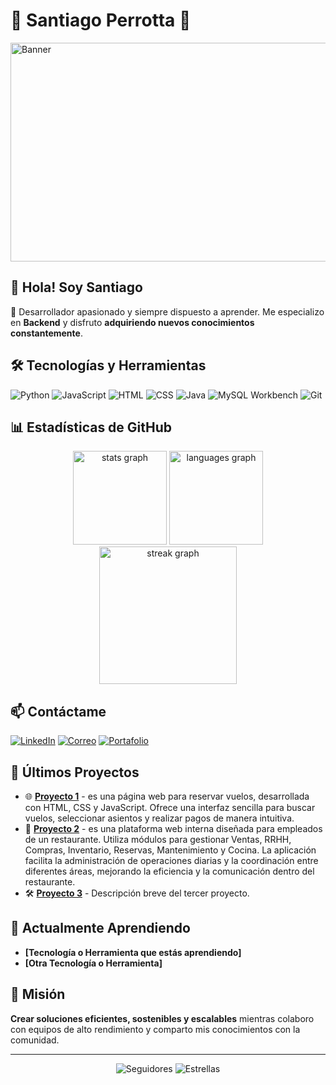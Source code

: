 # 🌟 **Santiago Perrotta** 🌟

<img src="https://emprendedor.com/wp-content/uploads/2023/01/Deep-tech.jpg" alt="Banner" width="1000" height="350">

## 👋 **Hola! Soy Santiago**

🚀 Desarrollador apasionado y siempre dispuesto a aprender. Me especializo en **Backend** y disfruto **adquiriendo nuevos conocimientos constantemente**.

## 🛠️ **Tecnologías y Herramientas**
  
![Python](https://img.shields.io/badge/Python-3776AB?style=for-the-badge&logo=python&logoColor=white) 
![JavaScript](https://img.shields.io/badge/JavaScript-F7DF1E?style=for-the-badge&logo=javascript&logoColor=black) 
![HTML](https://img.shields.io/badge/HTML-E34F26?style=for-the-badge&logo=html5&logoColor=white) 
![CSS](https://img.shields.io/badge/CSS-1572B6?style=for-the-badge&logo=css3&logoColor=white)
![Java](https://img.shields.io/badge/Java-ED1B24?style=for-the-badge&logo=java&logoColor=white)
![MySQL Workbench](https://img.shields.io/badge/MySQL_Workbench-4479A1?style=for-the-badge&logo=mysql&logoColor=white)
![Git](https://img.shields.io/badge/Git-F05032?style=for-the-badge&logo=git&logoColor=white)


## 📊 **Estadísticas de GitHub**

<p align="center">
  <div align="center">
    <!-- Estadísticas del usuario -->
    <img src="https://github-readme-stats.vercel.app/api?username=Sperrotta10&hide_title=false&hide_rank=false&show_icons=true&include_all_commits=true&count_private=true&disable_animations=true&theme=dracula&locale=en&hide_border=false" height="150" alt="stats graph" />
    <!-- Idiomas más utilizados -->
    <img src="https://github-readme-stats.vercel.app/api/top-langs?username=Sperrotta10&locale=en&hide_title=false&layout=compact&card_width=320&langs_count=5&theme=dracula&hide_border=false" height="150" alt="languages graph" />
  </div>


  <div align="center">
    <img src="https://streak-stats.demolab.com?user=Sperrotta10&locale=en&mode=daily&theme=dark&hide_border=false&border_radius=5&order=3" height="220" alt="streak graph"  />
  </div>

</p>

## 📫 **Contáctame**

[![LinkedIn](https://img.shields.io/badge/LinkedIn-%230077B5.svg?style=for-the-badge&logo=linkedin&logoColor=white)](https://www.linkedin.com/in/tuusuario/)
[![Correo](https://img.shields.io/badge/Email-D14836?style=for-the-badge&logo=gmail&logoColor=white)](mailto:tuemail@example.com)
[![Portafolio](https://img.shields.io/badge/Portafolio-%2312100E.svg?style=for-the-badge&logo=github&logoColor=white)](https://tuportafolio.com)

## 📝 **Últimos Proyectos**

- 🌐 **[Proyecto 1](https://github.com/Sperrotta10/Programacion_Web)** - es una página web para reservar vuelos, desarrollada con HTML, CSS y JavaScript. Ofrece una interfaz sencilla para buscar vuelos, seleccionar asientos y realizar pagos de manera intuitiva.
- 🚀 **[Proyecto 2](https://github.com/angelopol/bistrot)** - es una plataforma web interna diseñada para empleados de un restaurante. Utiliza módulos para gestionar Ventas, RRHH, Compras, Inventario, Reservas, Mantenimiento y Cocina. La aplicación facilita la administración de operaciones diarias y la coordinación entre diferentes áreas, mejorando la eficiencia y la comunicación dentro del restaurante.
- 🛠️ **[Proyecto 3](https://enlace-a-proyecto3.com)** - Descripción breve del tercer proyecto.
 

## 🌱 **Actualmente Aprendiendo**

- **[Tecnología o Herramienta que estás aprendiendo]**
- **[Otra Tecnología o Herramienta]**

## 🎯 **Misión**

**Crear soluciones eficientes, sostenibles y escalables** mientras colaboro con equipos de alto rendimiento y comparto mis conocimientos con la comunidad.

---

<p align="center">
  <img src="https://img.shields.io/github/followers/Sperrotta10?label=Seguidores&style=social" alt="Seguidores">
  <img src="https://img.shields.io/github/stars/Sperrotta10?label=Estrellas&style=social" alt="Estrellas">
</p>
